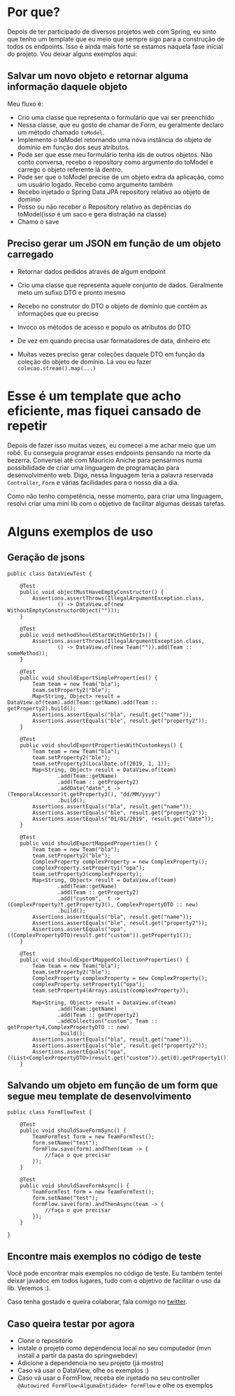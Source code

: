 # Por que?

Depois de ter participado de diversos projetos web com Spring, eu sinto que tenho um template que eu meio que sempre sigo
para a construção de todos os endpoints. Isso é ainda mais forte se estamos naquela fase inicial do projeto. Vou deixar
alguns exemplos aqui:

## Salvar um novo objeto e retornar alguma informação daquele objeto

Meu fluxo é:

* Crio uma classe que representa o formulário que vai ser preenchido
* Nessa classe, que eu gosto de chamar de Form, eu geralmente declaro um método chamado ```toModel```. 
* Implemento o toModel retornando uma nova instância do objeto de dominio em função dos seus atributos.
* Pode ser que esse meu formulário tenha ids de outros objetos. Não conto conversa, recebo o repository como argumento
do toModel e carrego o objeto referente lá dentro.
* Pode ser que o toModel precise de um objeto extra da aplicação, como um usuário logado. Recebo como argumento também
* Recebo injetado o Spring Data JPA repository relativo ao objeto de domínio
* Posso ou não receber o Repository relativo as depências do toModel(isso é um saco e gera distração na classe)
* Chamo o save

## Preciso gerar um JSON em função de um objeto carregado

* Retornar dados pedidos através de algum endpoint

* Crio uma classe que representa aquele conjunto de dados. Geralmente meto um sufixo DTO e pronto mesmo
* Recebo no construtor do DTO o objeto de domínio que contém as informações que eu preciso
* Invoco os métodos de acesso e populo os atributos do DTO
* De vez em quando precisa usar formatadores de data, dinheiro etc
* Muitas vezes preciso gerar coleções daquele DTO em função da coleção do objeto de domínio. Lá vou eu fazer 
  ```colecao.stream().map(...)```
  
# Esse é um template que acho eficiente, mas fiquei cansado de repetir

Depois de fazer isso muitas vezes, eu comecei a me achar meio que um robô. Eu conseguia programar esses endpoints
pensando na morte da bezerra. Conversei até com Mauricio Aniche para pensarmos numa possibilidade de criar uma 
linguagem de programação para desenvolvimento web. Digo, nessa linguagem teria a palavra reservada ```Controller```,
```Form``` e várias facilidades para o nosso dia a dia. 

Como não tenho competência, nesse momento, para criar uma linguagem, resolvi criar uma mini lib com o objetivo de facilitar
algumas dessas tarefas. 

# Alguns exemplos de uso

## Geração de jsons

```
public class DataViewTest {

	@Test
	public void objectMustHaveEmptyConstructor() {
		Assertions.assertThrows(IllegalArgumentException.class,
				() -> DataView.of(new WithoutEmptyConstructorObject("")));
	}
	
	@Test
	public void methodShouldStartWithGetOrIs() {
		Assertions.assertThrows(IllegalArgumentException.class,
				() -> DataView.of(new Team("")).add(Team :: someMethod));		
	}
	
	@Test
	public void shouldExportSimpleProperties() {
		Team team = new Team("bla");
		team.setProperty2("ble");
		Map<String, Object> result = DataView.of(team).add(Team::getName).add(Team :: getProperty2).build();
		Assertions.assertEquals("bla", result.get("name"));
		Assertions.assertEquals("ble", result.get("property2"));
	}
	
	@Test
	public void shouldExportPropertiesWithCustomkeys() {
		Team team = new Team("bla");
		team.setProperty2("ble");
		team.setProperty3(LocalDate.of(2019, 1, 1));
		Map<String, Object> result = DataView.of(team)
				.add(Team::getName)
				.add(Team :: getProperty2)
				.addDate("date",t -> (TemporalAccessor)t.getProperty3(), "dd/MM/yyyy")
				.build();
		Assertions.assertEquals("bla", result.get("name"));
		Assertions.assertEquals("ble", result.get("property2"));
		Assertions.assertEquals("01/01/2019", result.get("date"));
	}
	
	@Test
	public void shouldExportMappedProperties() {
		Team team = new Team("bla");
		team.setProperty2("ble");
		ComplexProperty complexProperty = new ComplexProperty();
		complexProperty.setProperty1("opa");
		team.setProperty3(complexProperty);
		Map<String, Object> result = DataView.of(team)
				.add(Team::getName)
				.add(Team :: getProperty2)
				.add("custom",  t -> (ComplexProperty)t.getProperty3(), ComplexPropertyDTO :: new)
				.build();
		Assertions.assertEquals("bla", result.get("name"));
		Assertions.assertEquals("ble", result.get("property2"));
		Assertions.assertEquals("opa", ((ComplexPropertyDTO)result.get("custom")).getProperty1());
	}
	
	@Test
	public void shouldExportMappedCollectionProperties() {
		Team team = new Team("bla");
		team.setProperty2("ble");
		ComplexProperty complexProperty = new ComplexProperty();
		complexProperty.setProperty1("opa");
		team.setProperty4(Arrays.asList(complexProperty));
		
		Map<String, Object> result = DataView.of(team)
				.add(Team::getName)
				.add(Team :: getProperty2)
				.addCollection("custom", Team :: getProperty4,ComplexPropertyDTO :: new)
				.build();
		Assertions.assertEquals("bla", result.get("name"));
		Assertions.assertEquals("ble", result.get("property2"));
		Assertions.assertEquals("opa", ((List<ComplexPropertyDTO>)result.get("custom")).get(0).getProperty1());
	}

```

## Salvando um objeto em função de um form que segue meu template de desenvolvimento

```
public class FormFlowTest {

	@Test
	public void shouldSaveFormSync() {
		TeamFormTest form = new TeamFormTest();
		form.setName("test");
		formFlow.save(form).andThen(team -> {
			//faça o que precisar
		});
	}
	
	@Test
	public void shouldSaveFormAsync() {
		TeamFormTest form = new TeamFormTest();
		form.setName("test");
		formFlow.save(form).andThenAsync(team -> {
			//faça o que precisar
		});
	}	
	
}

```

## Encontre mais exemplos no código de teste

Você pode encontrar mais exemplos no código de teste. Eu também tentei deixar javadoc em todos lugares, tudo com o objetivo
de facilitar o uso da lib. Veremos :). 

Caso tenha gostado e queira colaborar, fala comigo no <a href="https://twitter.com/alberto_souza">twitter</a>.

## Caso queira testar por agora

* Clone o repositório
* Instale o projeto como dependencia local no seu computador (mvn install a partir da pasta do springwebdev)
* Adicione a dependencia no seu projeto (já mostro)
* Caso vá usar o DataView, olhe os exemplos :)
* Caso vá usar o FormFlow, receba ele injetado no seu controller ```@Autowired FormFlow<AlgumaEntidade> formFlow``` e olhe os exemplos  
  

  


